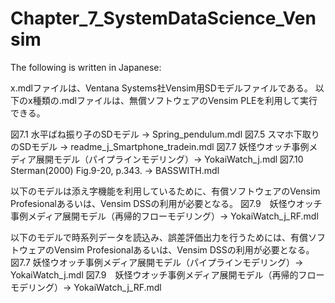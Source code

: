 # Chapter_7_SystemDataScience_Vensim

The following is written in Japanese:

x.mdlファイルは、Ventana Systems社Vensim用SDモデルファイルである。
以下のx種類の.mdlファイルは、無償ソフトウェアのVensim PLEを利用して実行できる。

図7.1 水平ばね振り子のSDモデル -> Spring_pendulum.mdl
図7.5 スマホ下取りのSDモデル -> readme_j_Smartphone_tradein.mdl
図7.7 妖怪ウオッチ事例メディア展開モデル（パイプラインモデリング）-> YokaiWatch_j.mdl
図7.10 Sterman(2000) Fig.9-20, p.343. -> BASSWITH.mdl

以下のモデルは添え字機能を利用しているために、有償ソフトウェアのVensim Profesionalあるいは、Vensim DSSの利用が必要となる。
図7.9　妖怪ウオッチ事例メディア展開モデル（再帰的フローモデリング）-> YokaiWatch_j_RF.mdl

以下のモデルで時系列データを読込み、誤差評価出力を行うためには、有償ソフトウェアのVensim Profesionalあるいは、Vensim DSSの利用が必要となる。
図7.7 妖怪ウオッチ事例メディア展開モデル（パイプラインモデリング）-> YokaiWatch_j.mdl
図7.9　妖怪ウオッチ事例メディア展開モデル（再帰的フローモデリング）-> YokaiWatch_j_RF.mdl
